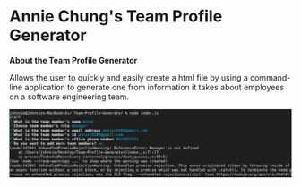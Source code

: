 # Annie Chung's Team Profile Generator

**About the Team Profile Generator**
 
Allows the user to quickly and easily create a html file by using a command-line application to generate one from information it takes about employees on a software engineering team.

![](https://github.com/anniec9205/Team-Profile-Generator/blob/master/Screen%20Shot%202021-05-09%20at%201.26.34%20am.png)
